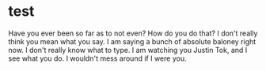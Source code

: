 # test

Have you ever been so far as to not even? How do you do that? I don't really think you mean what you say. I am saying a bunch of absolute baloney right now. I don't really know what to type. I am watching you Justin Tok, and I see what you do. I wouldn't mess around if I were you. 
